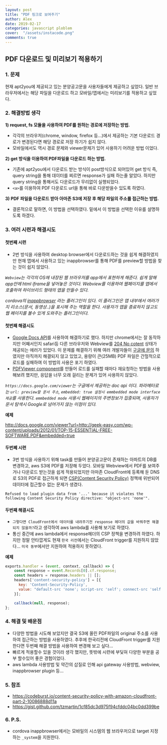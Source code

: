 ```yaml
---
layout: post
title: "PDF 링크로 보여주기"
author: Alex
date: 2019-02-17
categories: javascript ploblem
cover:  "/assets/instacode.png"
comments: true
---
```

## PDF 다운로드 및 미리보기 적용하기

### 1. 문제

현재 apt2you에 제공되고 있는 분양공고문을 사용자들에게 제공하고 싶었다. 일반 브라우저에서는 해당 파일을 다운로드 하고 모바일/앱에서는 미리보기를 적용하고 싶었다.

### 2. 해결방법 생각

**1) request, fs 모듈을 사용하여 PDF를 원하는 경로에 저장하는 방법.**

- 각각의 브라우저(chrome, window, firefox 등...)에서 제공하는 기본 다운로드 경로가 변경된다면 해당 경로로 저장 하기가 쉽지 않다.
- 모바일에서도 역시 경로 문제와 viewer문제가 있어 사용하기 어려운 방법 이었다.

**2) get 방식을 이용하여 PDF파일을 다운로드 하는 방법.**

- 기존에 apt2you에서 다운로드 받는 방식이 post방식으로 되어있어 get 방식 즉, query string을 통해 데이터를 찌르면 response가 실패 하는줄 알았다. 하지만
query string을 통해서도 다운로드가 무리없이 실행되었다.
- `<a>`를 이용하여 PDF 다운로드 url을 통해 바로 다운받을수 있도록 하였다.

**3) PDF 파일을 다운로드 받아 아마존 S3에 저장 후 해당 파일의 주소롤 접근하는 방법.**

- 결론적으로 말하면, 이 방법을 선택하였다. 밑에서 이 방법을 선택한 이유를 설명하도록 하겠다.

### 3. 여러 시련과 해결시도

#### 첫번째 시련
- 2번 방식을 사용하여 desktop browser에서 다운로드하는 것을 쉽게 해결하였지만 현재 앱에서 사용하고 있는 inappbrowser를 통해 PDF를 preview할 방법을 찾는 것이 쉽지 않았다.

_`Webview`는 각각의 OS에 내장된 웹 브라우저를 app에서 표현하게 해준다. 쉽게 말해 app안에 html iframe을 넣어놓은 것이다. Webview를 이용하여 웹페이지를 앱에서 호출하여 하이브리드 형태의 앱을 만들수 있다._

_cordova의 [inappbrowser] 라는 플러그인이 있다. 이 플러그인은 앱 내부에서 여러가지 리소스(문서, 동영상..)을 표시해 주는 역할을 한다. 사용자가 앱을 종료하지 않고도 웹 페이지를 볼수 있게 도와주는 플러그인이다._

#### 첫번째 해결시도

- [Google Docs API]를 사용하여 해결하기로 했다. 하지만 chrome에서는 잘 동작하지만 어째서인지 safari등 다른 브라우저와 Webview를 [204 No cotent] 상태가 제공되는 에러가 있었다. 이 문제를 해결하기 위해 여러 개발자들이 [구글에 문의] 하였지만 아직까지 해결되지 않고 있었고, 용량이 큰(25MB) PDF 파일은 간헐적으로 로드를 실패하여 이 방법의 사용은 포기 하였다.
- [PDFViewer component]를 만들어 로드를 실패할 때마다 재요청하는 방법을 사용해보려 했지만, 응답을 너무 오래 걸리는 문제가 있어 사용하지 않았다.

_`https://docs.google.com/viewer`는 구글에서 제공하는 doc api 이다. 파라메터로는 `url: preview할 문서 주소`, `embedded: true 설정시 emmbedded mode interface 제공`를 사용한다. `emmbedded mode` 사용시 웹페이지의 주변정보가 집중되며, 사용자가 문서 탐색시 Google로 넘어가지 않는 이점이 있다._

**예제**

<http://docs.google.com/viewer?url=http://geek-easy.com/wp-content/uploads/2012/01/TOP-15-ESSENTIAL-FREE-SOFTWARE.PDF&embedded=true>

#### 두번쩨 시련
- 3번 방식을 사용하기 위해 task를 만들어 분양공고문이 존재하는 아파트의 DB를 변경하고, aws S3에 PDF를 저장해 두었다. 모바일 Webview에서 PDF를 보여주거나 다운로드 받는것을 쉽게 적용되었지만 아마존 CloudFront에 등록해 둔 DNS로 S3의 PDF로 접근하게 되면 [CSP(Content Security Policy)] 정책에 위반되어 데이터에 접근할수 없는 문제가 생겼다.

~~~
Refused to load plugin data from '...' because it violates the following Content Security Policy directive: "object-src 'none'".
~~~

#### 두번째 해결시도

- `그렇다면 CloudFront에서 데이터를 내려주기전 response 헤더의 값을 바꿔주면 해결되지 않을까?`라고 생각하여 aws lambda를 사용해 보기로 하였다.
- 통신 중간에 aws lambda에서 response헤더의 CSP 정책을 변경하려 하였다. 하지만 정말 안타깝게도 현재 `한국 리전`에서는 CloudFront trigger를 지원하지 않았다... `미국 동부`에서만 지원하여 적용하지 못하였다.

**예제**

~~~ javascript
exports.handler = (event, context, callback) => {
    const response = event.Records[0].cf.response;
    const headers = response.headers || [];
    headers['content-security-policy'] = [{
      key: 'Content-Security-Policy',
      value: "default-src 'none'; script-src 'self'; connect-src 'self'; img-src 'self'; style-src 'self'; object-src 'self'"
    }];

    callback(null, response);
};
~~~

### 4. 해결 및 배운점

- 다양한 방법을 시도해 보았지만 결국 S3에 올린 PDF파일의 original 주소를 사용하여 접근하는 방법을 사용하였다. 추후에 한국리전에  CloudFront trigger를 지원한다면 두번째 해결 방법을 사용하여 변경해 보고 싶다...
- 빠르게 적용할수 있을 것이라 생각 했지만, 뜻밖에 시련에 부딫혀 다양한 부분을 공부 할수있어 좋은 경험이었다.
- aws lambda 사용방법 및 약간의 삽질로 인해 api gateway 사용방법, webview, inappbrowser plugin 등...

### 5. 참조
- <https://codeburst.io/content-security-policy-with-amazon-cloudfront-part-2-10086888d11a>
- <https://gist.github.com/tzmartin/1cf85dc3d975f94cfddc04bc0dd399be>

### 6. P.S.
- cordova inappbrowser에서는 모바일의 시스템의 웹 브라우저으로 target 지정하는 `_system`을 지원한다.

[inappbrowser]: https://cordova.apache.org/docs/en/latest/reference/cordova-plugin-inappbrowser/index.html
[Google Docs API]: https://jonathancamp.com/2018/07/31/embed-google-docs-document-within-your-web-page/
[204 No cotent]: https://ko.wikipedia.org/wiki/HTTP_%EC%83%81%ED%83%9C_%EC%BD%94%EB%93%9C
[PDFViewer component]: https://jsbin.com/ginokuh/26/edit?html,js,output
[구글에 문의]: https://productforums.google.com/forum/#!msg/docs/hmj39HMDP1M/X6a8xJwLBQAJ
[CloudFront에]: https://aws.amazon.com/ko/cloudfront/
[CSP(Content Security Policy)]: https://content-security-policy.com/
